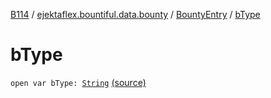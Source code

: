 [B114](../../index.md) / [ejektaflex.bountiful.data.bounty](../index.md) / [BountyEntry](index.md) / [bType](./b-type.md)

# bType

`open var bType: `[`String`](https://kotlinlang.org/api/latest/jvm/stdlib/kotlin/-string/index.html) [(source)](https://github.com/ejektaflex/Bountiful/tree/develop/src/main/kotlin/ejektaflex/bountiful/data/bounty/BountyEntry.kt#L26)